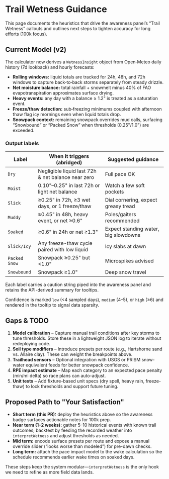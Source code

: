 # Trail Wetness Guidance

This page documents the heuristics that drive the awareness panel’s “Trail Wetness” callouts and outlines next steps to tighten accuracy for long efforts (100k focus).

## Current Model (v2)

The calculator now derives a `WetnessInsight` object from Open‑Meteo daily history (7d lookback) and hourly forecasts:

- **Rolling windows:** liquid totals are tracked for 24h, 48h, and 72h windows to capture back‑to‑back storms separately from steady drizzle.
- **Net moisture balance:** total rainfall + snowmelt minus 40% of FAO evapotranspiration approximates surface drying.
- **Heavy events:** any day with a balance ≥ 1.2" is treated as a saturation event.
- **Freeze/thaw detection:** sub‑freezing minimums coupled with afternoon thaw flag icy mornings even when liquid totals drop.
- **Snowpack context:** remaining snowpack overrides mud calls, surfacing “Snowbound” or “Packed Snow” when thresholds (0.25"/1.0") are exceeded.

### Output labels

| Label        | When it triggers (abridged) | Suggested guidance |
|--------------|-----------------------------|--------------------|
| `Dry`        | Negligible liquid last 72h & net balance near zero | Full pace OK |
| `Moist`      | 0.10"–0.25" in last 72h or light net balance | Watch a few soft pockets |
| `Slick`      | ≥0.25" in 72h, ≥3 wet days, or 1 freeze/thaw | Dial cornering, expect greasy tread |
| `Muddy`      | ≥0.45" in 48h, heavy event, or net ≥0.6" | Poles/gaiters recommended |
| `Soaked`     | ≥0.6" in 24h or net ≥1.3" | Expect standing water, big slowdowns |
| `Slick/Icy`  | Any freeze-thaw cycle paired with low liquid | Icy slabs at dawn |
| `Packed Snow`| Snowpack ≥0.25" but <1.0" | Microspikes advised |
| `Snowbound`  | Snowpack ≥1.0" | Deep snow travel |

Each label carries a caution string piped into the awareness panel and retains the API-derived summary for tooltips.

Confidence is marked `low` (<4 sampled days), `medium` (4–5), or `high` (≥6) and rendered in the tooltip to signal data sparsity.

## Gaps & TODO

1. **Model calibration** – Capture manual trail conditions after key storms to tune thresholds. Store these in a lightweight JSON log to iterate without redeploying code.
2. **Soil type modifiers** – Introduce presets per route (e.g., Hartshorne sand vs. Allaire clay). These can weight the breakpoints above.
3. **Trailhead sensors** – Optional integration with USGS or PRISM snow-water equivalent feeds for better snowpack confidence.
4. **RPE impact estimate** – Map each category to an expected pace penalty (min/mi delta) so race plans can auto-adjust.
5. **Unit tests** – Add fixture-based unit specs (dry spell, heavy rain, freeze-thaw) to lock thresholds and support future tuning.

## Proposed Path to "Your Satisfaction"

- **Short term (this PR):** deploy the heuristics above so the awareness badge surfaces actionable notes for 100k prep.
- **Near term (1–2 weeks):** gather 5–10 historical events with known trail outcomes; backtest by feeding the recorded weather into `interpretWetness` and adjust thresholds as needed.
- **Mid term:** encode surface presets per route and expose a manual override slider (“looks worse than modeled”) for pre-dawn checks.
- **Long term:** attach the pace impact model to the wake calculation so the schedule recommends earlier wake times on soaked days.

These steps keep the system modular—`interpretWetness` is the only hook we need to refine as more field data lands.
